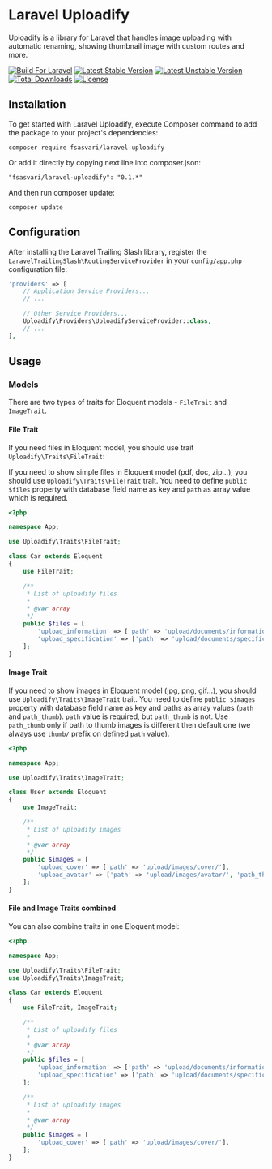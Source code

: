 # Laravel Uploadify

Uploadify is a library for Laravel that handles image uploading with automatic renaming, showing thumbnail image with custom routes and more.

[![Build For Laravel](https://img.shields.io/badge/Built_for-Laravel-orange.svg)](https://styleci.io/repos/79834672)
[![Latest Stable Version](https://poser.pugx.org/fsasvari/laravel-uploadify/v/stable)](https://packagist.org/packages/fsasvari/laravel-uploadify)
[![Latest Unstable Version](https://poser.pugx.org/fsasvari/laravel-uploadify/v/unstable)](https://packagist.org/packages/fsasvari/laravel-uploadify)
[![Total Downloads](https://poser.pugx.org/fsasvari/laravel-uploadify/downloads)](https://packagist.org/packages/fsasvari/laravel-uploadify)
[![License](https://poser.pugx.org/fsasvari/laravel-uploadify/license)](https://packagist.org/packages/fsasvari/laravel-uploadify)

## Installation

To get started with Laravel Uploadify, execute Composer command to add the package to your project's dependencies:

```
composer require fsasvari/laravel-uploadify
```

Or add it directly by copying next line into composer.json:

```
"fsasvari/laravel-uploadify": "0.1.*"
```

And then run composer update:

```
composer update
```

## Configuration

After installing the Laravel Trailing Slash library, register the `LaravelTrailingSlash\RoutingServiceProvider` in your `config/app.php` configuration file:

```php
'providers' => [
    // Application Service Providers...
    // ...

    // Other Service Providers...
    Uploadify\Providers\UploadifyServiceProvider::class,
    // ...
],
```

## Usage

### Models

There are two types of traits for Eloquent models - `FileTrait` and `ImageTrait`.

#### File Trait

If you need files in Eloquent model, you should use trait `Uploadify\Traits\FileTrait`:

If you need to show simple files in Eloquent model (pdf, doc, zip...), you should use `Uploadify\Traits\FileTrait` trait. You need to define `public $files` property with database field name as key and `path` as array value which is required.

```php
<?php

namespace App;

use Uploadify\Traits\FileTrait;

class Car extends Eloquent
{
    use FileTrait;

    /**
     * List of uploadify files
     *
     * @var array
     */
    public $files = [
        'upload_information' => ['path' => 'upload/documents/information/'],
        'upload_specification' => ['path' => 'upload/documents/specification/'],
    ];
}
```

#### Image Trait

If you need to show images in Eloquent model (jpg, png, gif...), you should use `Uploadify\Traits\ImageTrait` trait. You need to define `public $images` property with database field name as key and paths as array values (`path` and `path_thumb`). `path` value is required, but `path_thumb` is not. Use `path_thumb` only if path to thumb images is different then default one (we always use `thumb/` prefix on defined `path` value).

```php
<?php

namespace App;

use Uploadify\Traits\ImageTrait;

class User extends Eloquent
{
    use ImageTrait;

    /**
     * List of uploadify images
     *
     * @var array
     */
    public $images = [
        'upload_cover' => ['path' => 'upload/images/cover/'],
        'upload_avatar' => ['path' => 'upload/images/avatar/', 'path_thumb' => 'upload/images/avatar-small/'],
    ];
}
```

#### File and Image Traits combined

You can also combine traits in one Eloquent model:

```php
<?php

namespace App;

use Uploadify\Traits\FileTrait;
use Uploadify\Traits\ImageTrait;

class Car extends Eloquent
{
    use FileTrait, ImageTrait;

    /**
     * List of uploadify files
     *
     * @var array
     */
    public $files = [
        'upload_information' => ['path' => 'upload/documents/information/'],
        'upload_specification' => ['path' => 'upload/documents/specification/'],
    ];

    /**
     * List of uploadify images
     *
     * @var array
     */
    public $images = [
        'upload_cover' => ['path' => 'upload/images/cover/'],
    ];
}
```
